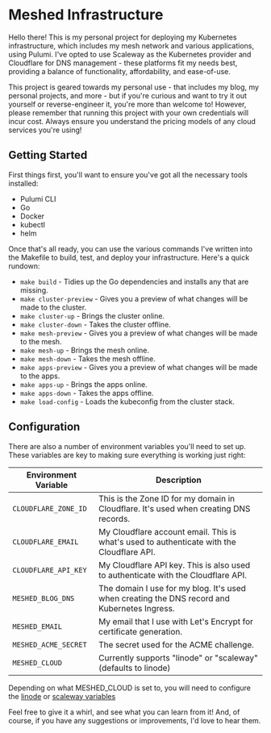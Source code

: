 # Meshed Infrastructure

Hello there! This is my personal project for deploying my Kubernetes infrastructure, which includes my mesh network and various applications, using Pulumi. I've opted to use Scaleway as the Kubernetes provider and Cloudflare for DNS management - these platforms fit my needs best, providing a balance of functionality, affordability, and ease-of-use.

This project is geared towards my personal use - that includes my blog, my personal projects, and more - but if you're curious and want to try it out yourself or reverse-engineer it, you're more than welcome to! However, please remember that running this project with your own credentials will incur cost. Always ensure you understand the pricing models of any cloud services you're using!

## Getting Started

First things first, you'll want to ensure you've got all the necessary tools installed:

- Pulumi CLI
- Go
- Docker
- kubectl
- helm

Once that's all ready, you can use the various commands I've written into the Makefile to build, test, and deploy your infrastructure. Here's a quick rundown:

- `make build` - Tidies up the Go dependencies and installs any that are missing.
- `make cluster-preview` - Gives you a preview of what changes will be made to the cluster.
- `make cluster-up` - Brings the cluster online.
- `make cluster-down` - Takes the cluster offline.
- `make mesh-preview` - Gives you a preview of what changes will be made to the mesh.
- `make mesh-up` - Brings the mesh online.
- `make mesh-down` - Takes the mesh offline.
- `make apps-preview` - Gives you a preview of what changes will be made to the apps.
- `make apps-up` - Brings the apps online.
- `make apps-down` - Takes the apps offline.
- `make load-config` - Loads the kubeconfig from the cluster stack.

## Configuration

There are also a number of environment variables you'll need to set up. These variables are key to making sure everything is working just right:

| Environment Variable | Description                                                                                  |
| -------------------- | -------------------------------------------------------------------------------------------- |
| `CLOUDFLARE_ZONE_ID` | This is the Zone ID for my domain in Cloudflare. It's used when creating DNS records.        |
| `CLOUDFLARE_EMAIL`   | My Cloudflare account email. This is what's used to authenticate with the Cloudflare API.    |
| `CLOUDFLARE_API_KEY` | My Cloudflare API key. This is also used to authenticate with the Cloudflare API.            |
| `MESHED_BLOG_DNS`    | The domain I use for my blog. It's used when creating the DNS record and Kubernetes Ingress. |
| `MESHED_EMAIL`       | My email that I use with Let's Encrypt for certificate generation.                           |
| `MESHED_ACME_SECRET` | The secret used for the ACME challenge.                                                      |
| `MESHED_CLOUD`       | Currently supports "linode" or "scaleway" (defaults to linode)                               |

Depending on what MESHED_CLOUD is set to, you will need to configure the [linode](https://www.pulumi.com/registry/packages/linode/installation-configuration/) or [scaleway variables](https://www.pulumi.com/registry/packages/scaleway/installation-configuration/)

Feel free to give it a whirl, and see what you can learn from it! And, of course, if you have any suggestions or improvements, I'd love to hear them.

